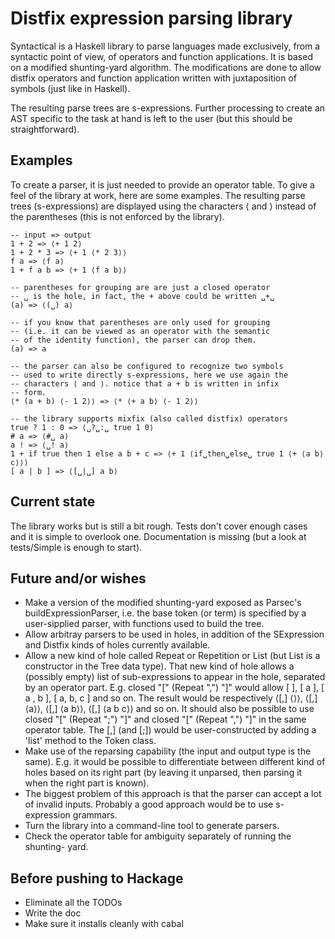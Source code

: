 Distfix expression parsing library
==================================

Syntactical is a Haskell library to parse languages made exclusively, from a
syntactic point of view, of operators and function applications. It is based
on a modified shunting-yard algorithm. The modifications are done to allow
distfix operators and function application written with juxtaposition of
symbols (just like in Haskell).

The resulting parse trees are s-expressions. Further processing to create an
AST specific to the task at hand is left to the user (but this should be
straightforward).

Examples
--------

To create a parser, it is just needed to provide an operator table. To give a
feel of the library at work, here are some examples. The resulting parse trees
(s-expressions) are displayed using the characters ⟨ and ⟩ instead of the
parentheses (this is not enforced by the library).

    -- input => output
    1 + 2 => ⟨+ 1 2⟩
    1 + 2 * 3 => ⟨+ 1 ⟨* 2 3⟩⟩
    f a => ⟨f a⟩
    1 + f a b => ⟨+ 1 ⟨f a b⟩⟩

    -- parentheses for grouping are are just a closed operator
    -- ␣ is the hole, in fact, the + above could be written ␣+␣
    (a) => ⟨(␣) a⟩

    -- if you know that parentheses are only used for grouping
    -- (i.e. it can be viewed as an operator with the semantic
    -- of the identity function), the parser can drop them.
    (a) => a

    -- the parser can also be configured to recognize two symbols
    -- used to write directly s-expressions, here we use again the
    -- characters ⟨ and ⟩. notice that a + b is written in infix
    -- form.
    ⟨* (a + b) ⟨- 1 2⟩⟩ => ⟨* ⟨+ a b⟩ ⟨- 1 2⟩⟩

    -- the library supports mixfix (also called distfix) operators
    true ? 1 : 0 => ⟨␣?␣:␣ true 1 0⟩
    # a => ⟨#␣ a⟩
    a ! => ⟨␣! a⟩
    1 + if true then 1 else a b + c => ⟨+ 1 ⟨if␣then␣else␣ true 1 ⟨+ ⟨a b⟩ c⟩⟩⟩
    [ a | b ] => ⟨[␣|␣] a b⟩

Current state
-------------

The library works but is still a bit rough. Tests don't cover enough cases and
it is simple to overlook one. Documentation is missing (but a look at
tests/Simple is enough to start).

Future and/or wishes
--------------------

- Make a version of the modified shunting-yard exposed as Parsec's
  buildExpressionParser, i.e. the base token (or term) is specified by a
  user-sipplied parser, with functions used to build the tree.
- Allow arbitray parsers to be used in holes, in addition of the SExpression
  and Distfix kinds of holes currently available.
- Allow a new kind of hole called Repeat or Repetition or List (but List is a
  constructor in the Tree data type). That new kind of hole allows a (possibly
  empty) list of sub-expressions to appear in the hole, separated by an
  operator part. E.g. closed "[" (Repeat ",") "]" would allow [ ], [ a ],
  [ a , b ], [ a, b, c ] and so on. The result would be respectively ⟨[,] ⟨⟩⟩,
  ⟨[,] ⟨a⟩⟩, ⟨[,] ⟨a b⟩⟩, ⟨[,] ⟨a b c⟩⟩ and so on. It should also be possible
  to use closed "[" (Repeat ";") "]" and closed "[" (Repeat ",") "]" in the
  same operator table. The [,] (and [;]) would be user-constructed by adding a
  'list' method to the Token class.
- Make use of the reparsing capability (the input and output type is the same).
  E.g. it would be possible to differentiate between different kind of holes
  based on its right part (by leaving it unparsed, then parsing it when the
  right part is known).
- The biggest problem of this approach is that the parser can accept a lot of
  invalid inputs. Probably a good approach would be to use s-expression
  grammars.
- Turn the library into a command-line tool to generate parsers.
- Check the operator table for ambiguity separately of running the shunting-
  yard.

Before pushing to Hackage
-------------------------

- Eliminate all the TODOs
- Write the doc
- Make sure it installs cleanly with cabal

